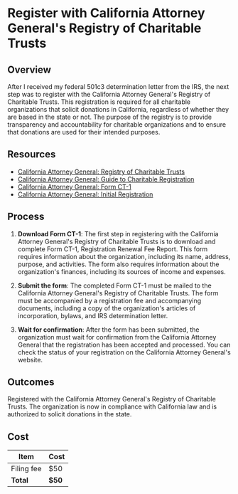 # Register with California Attorney General's Registry of Charitable Trusts

## Overview

After I received my federal 501c3 determination letter from the IRS, the next step was to register with the California Attorney General's Registry of Charitable Trusts. This registration is required for all charitable organizations that solicit donations in California, regardless of whether they are based in the state or not. The purpose of the registry is to provide transparency and accountability for charitable organizations and to ensure that donations are used for their intended purposes.

## Resources

- [California Attorney General: Registry of Charitable Trusts](https://oag.ca.gov/charities)
- [California Attorney General: Guide to Charitable Registration](https://oag.ca.gov/sites/all/files/agweb/pdfs/charities/publications/guide_for_charities.pdf)
- [California Attorney General: Form CT-1](https://oag.ca.gov/system/files/media/ct1-form.pdf)
- [California Attorney General: Initial Registration](https://oag.ca.gov/charities/initial-reg)

## Process

1. **Download Form CT-1**: The first step in registering with the California Attorney General's Registry of Charitable Trusts is to download and complete Form CT-1, Registration Renewal Fee Report. This form requires information about the organization, including its name, address, purpose, and activities. The form also requires information about the organization's finances, including its sources of income and expenses.

1. **Submit the form**: The completed Form CT-1 must be mailed to the California Attorney General's Registry of Charitable Trusts. The form must be accompanied by a registration fee and accompanying documents, including a copy of the organization's articles of incorporation, bylaws, and IRS determination letter.

1. **Wait for confirmation**: After the form has been submitted, the organization must wait for confirmation from the California Attorney General that the registration has been accepted and processed. You can check the status of your registration on the California Attorney General's website.

## Outcomes

Registered with the California Attorney General's Registry of Charitable Trusts. The organization is now in compliance with California law and is authorized to solicit donations in the state.

## Cost

| Item                   | Cost  |
|------------------------|-------|
| Filing fee             | $50   |
| **Total**              | **$50** |
